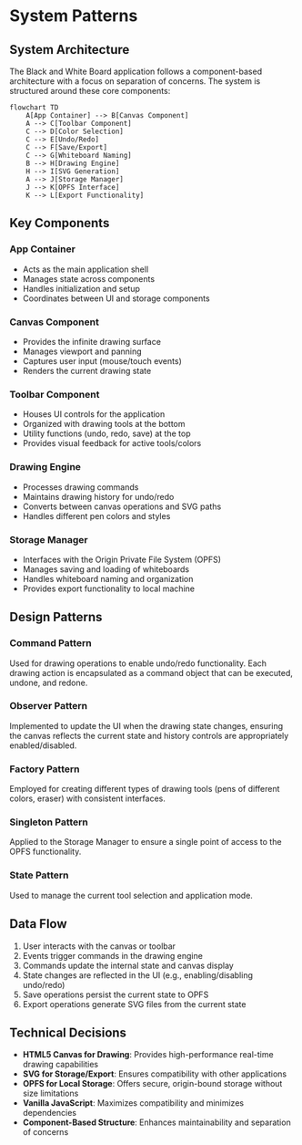 # System Patterns

## System Architecture
The Black and White Board application follows a component-based architecture with a focus on separation of concerns. The system is structured around these core components:

```mermaid
flowchart TD
    A[App Container] --> B[Canvas Component]
    A --> C[Toolbar Component]
    C --> D[Color Selection]
    C --> E[Undo/Redo]
    C --> F[Save/Export]
    C --> G[Whiteboard Naming]
    B --> H[Drawing Engine]
    H --> I[SVG Generation]
    A --> J[Storage Manager]
    J --> K[OPFS Interface]
    K --> L[Export Functionality]
```

## Key Components

### App Container
- Acts as the main application shell
- Manages state across components
- Handles initialization and setup
- Coordinates between UI and storage components

### Canvas Component
- Provides the infinite drawing surface
- Manages viewport and panning
- Captures user input (mouse/touch events)
- Renders the current drawing state

### Toolbar Component
- Houses UI controls for the application
- Organized with drawing tools at the bottom
- Utility functions (undo, redo, save) at the top
- Provides visual feedback for active tools/colors

### Drawing Engine
- Processes drawing commands
- Maintains drawing history for undo/redo
- Converts between canvas operations and SVG paths
- Handles different pen colors and styles

### Storage Manager
- Interfaces with the Origin Private File System (OPFS)
- Manages saving and loading of whiteboards
- Handles whiteboard naming and organization
- Provides export functionality to local machine

## Design Patterns

### Command Pattern
Used for drawing operations to enable undo/redo functionality. Each drawing action is encapsulated as a command object that can be executed, undone, and redone.

### Observer Pattern
Implemented to update the UI when the drawing state changes, ensuring the canvas reflects the current state and history controls are appropriately enabled/disabled.

### Factory Pattern
Employed for creating different types of drawing tools (pens of different colors, eraser) with consistent interfaces.

### Singleton Pattern
Applied to the Storage Manager to ensure a single point of access to the OPFS functionality.

### State Pattern
Used to manage the current tool selection and application mode.

## Data Flow

1. User interacts with the canvas or toolbar
2. Events trigger commands in the drawing engine
3. Commands update the internal state and canvas display
4. State changes are reflected in the UI (e.g., enabling/disabling undo/redo)
5. Save operations persist the current state to OPFS
6. Export operations generate SVG files from the current state

## Technical Decisions

- **HTML5 Canvas for Drawing**: Provides high-performance real-time drawing capabilities
- **SVG for Storage/Export**: Ensures compatibility with other applications
- **OPFS for Local Storage**: Offers secure, origin-bound storage without size limitations
- **Vanilla JavaScript**: Maximizes compatibility and minimizes dependencies
- **Component-Based Structure**: Enhances maintainability and separation of concerns
